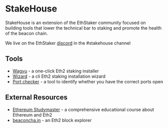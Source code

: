 # StakeHouse

StakeHouse is an extension of the EthStaker community focused on building tools that lower the technical bar to staking and promote the health of the beacon chain.

We live on the EthStaker [discord](https://invite.gg/ethstaker) in the #stakehouse channel

## Tools

 - [Wagyu](https://github.com/stake-house/wagyu) - a one-click Eth2 staking installer
 - [Wizard](https://github.com/remyroy/eth2-validator-wizard) - a cli Eth2 staking installation wizard
 - [Port checker](https://github.com/ethstaker-core/eth2-client-port-checker) - a tool to identify whether you have the correct ports open


## External Resources
 - [Ethereum Studymaster](https://ethereumstudymaster.com/) - a comprehensive educational course about Ethereum and Eth2
 - [beaconcha.in](https://www.beaconcha.in/) - an Eth2 block explorer

